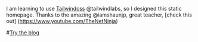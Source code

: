 I am learning to use [Tailwindcss](https://tailwindcss.com/) @tailwindlabs, so I designed this static homepage.
Thanks to the amazing @iamshaunjp, great teacher, [check this out] (https://www.youtube.com/TheNetNinja)



#[Try the blog](https://astonef.github.io/Food_blog_homepage/)
